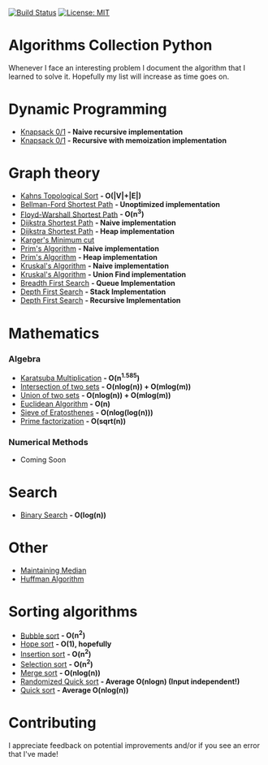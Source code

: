 [![Build Status](https://travis-ci.com/AladdinPerzon/Algorithms-Collection-Python.svg?branch=master)](https://travis-ci.com/AladdinPerzon/Algorithms-Collection-Python) [![License: MIT](https://img.shields.io/badge/License-MIT-yellow.svg)](https://opensource.org/licenses/MIT)

# Algorithms Collection Python
Whenever I face an interesting problem I document the algorithm that I learned to solve it. Hopefully my list will increase as time goes on.

# Dynamic Programming
* [Knapsack 0/1](https://github.com/AladdinPerzon/Algorithms-Collection-Python/blob/master/Algorithms/dynamic_programming/knapsack/knapsack_naive_recursive.py) **- Naive recursive implementation**
* [Knapsack 0/1](https://github.com/AladdinPerzon/Algorithms-Collection-Python/blob/master/Algorithms/dynamic_programming/knapsack/knapsack_memoization_recursive.py) **- Recursive with memoization implementation**

# Graph theory
* [Kahns Topological Sort](https://github.com/AladdinPerzon/Algorithms-Collection-Python/blob/master/Algorithms/graphtheory/kahns-toposort/kahns.py) **- O(|V|+|E|)**
* [Bellman-Ford Shortest Path](https://github.com/AladdinPerzon/Algorithms-Collection-Python/blob/master/Algorithms/graphtheory/bellman-ford/bellman_ford.py) **- Unoptimized implementation**
* [Floyd-Warshall Shortest Path](https://github.com/AladdinPerzon/Algorithms-Collection-Python/blob/master/Algorithms/graphtheory/floyd-warshall/floyd-warshall.py) **- O(n<sup>3</sup>)**
* [Dijkstra Shortest Path](https://github.com/AladdinPerzon/Algorithms-Collection-Python/blob/master/Algorithms/graphtheory/dijkstra/djikstra.py) **- Naive implementation**
* [Dijkstra Shortest Path](https://github.com/AladdinPerzon/Algorithms-Collection-Python/blob/master/Algorithms/graphtheory/dijkstra/heapdijkstra.py) **- Heap implementation**
* [Karger's Minimum cut](https://github.com/AladdinPerzon/Algorithms-Collection-Python/blob/master/Algorithms/graphtheory/kargers/kargermincut.py)
* [Prim's Algorithm](https://github.com/AladdinPerzon/Algorithms-Collection-Python/blob/master/Algorithms/graphtheory/prims/prims_algorithm.py) **- Naive implementation**
* [Prim's Algorithm](https://github.com/AladdinPerzon/Algorithms-Collection-Python/blob/master/Algorithms/graphtheory/prims/primheap.py) **- Heap implementation**
* [Kruskal's Algorithm](https://github.com/AladdinPerzon/Algorithms-Collection-Python/blob/master/Algorithms/graphtheory/kruskal/kruskal.py) **- Naive implementation**
* [Kruskal's Algorithm](https://github.com/AladdinPerzon/Algorithms-Collection-Python/blob/master/Algorithms/graphtheory/kruskal/kruskal_unionfind.py) **- Union Find implementation**
* [Breadth First Search](https://github.com/AladdinPerzon/Algorithms-Collection-Python/blob/master/Algorithms/graphtheory/breadth-first-search/BFS_queue_iterative.py) **- Queue Implementation**
* [Depth First Search](https://github.com/AladdinPerzon/Algorithms-Collection-Python/blob/master/Algorithms/graphtheory/depth-first-search/DFS_stack_iterative.py) **- Stack Implementation**
* [Depth First Search](https://github.com/AladdinPerzon/Algorithms-Collection-Python/blob/master/Algorithms/graphtheory/depth-first-search/DFS_recursive.py) **- Recursive Implementation**

# Mathematics
### Algebra
* [Karatsuba Multiplication](https://github.com/AladdinPerzon/Algorithms-Collection-Python/blob/master/Algorithms/math/karatsuba/karatsuba.py) **- O(n<sup>1.585</sup>)** 
* [Intersection of two sets](https://github.com/AladdinPerzon/Algorithms-Collection-Python/blob/master/Algorithms/math/intersection_of_two_sets/intersection_of_two_sets.py) **- O(nlog(n)) + O(mlog(m))** 
* [Union of two sets](https://github.com/AladdinPerzon/Algorithms-Collection-Python/blob/master/Algorithms/math/union_of_two_sets/union_of_two_sets.py) **- O(nlog(n)) + O(mlog(m))** 
* [Euclidean Algorithm](https://github.com/AladdinPerzon/Algorithms-Collection-Python/blob/master/Algorithms/math/euclid_gcd/euclid_gcd.py)  **- O(n)** 
* [Sieve of Eratosthenes](https://github.com/AladdinPerzon/Algorithms-Collection-Python/blob/master/Algorithms/math/sieve_of_eratosthenes/sieve_eratosthenes.py) **- O(nlog(log(n)))**
* [Prime factorization](https://github.com/AladdinPerzon/Algorithms-Collection-Python/blob/master/Algorithms/math/prime_factorization/primefactorization.py) **- O(sqrt(n))**

### Numerical Methods
* Coming Soon

# Search
* [Binary Search](https://github.com/AladdinPerzon/Algorithms-Collection-Python/blob/master/Algorithms/search/binarysearch.py) **- O(log(n))** 

# Other
* [Maintaining Median](https://github.com/AladdinPerzon/Algorithms-Collection-Python/blob/master/Algorithms/other/median_maintenance.py)
* [Huffman Algorithm](https://github.com/AladdinPerzon/Algorithms-Collection-Python/blob/master/Algorithms/other/Huffman/Huffman.py)


# Sorting algorithms
* [Bubble sort](https://github.com/AladdinPerzon/Algorithms-Collection-Python/blob/master/Algorithms/sorting/bubblesort.py) **- O(n<sup>2</sup>)** 
* [Hope sort](https://github.com/AladdinPerzon/Algorithms-Collection-Python/blob/master/Algorithms/sorting/hopesort.py) **- O(1), hopefully**
* [Insertion sort](https://github.com/AladdinPerzon/Algorithms-Collection-Python/blob/master/Algorithms/sorting/insertionsort.py) **- O(n<sup>2</sup>)** 
* [Selection sort](https://github.com/AladdinPerzon/Algorithms-Collection-Python/blob/master/Algorithms/sorting/selectionsort.py) **- O(n<sup>2</sup>)** 
* [Merge sort](https://github.com/AladdinPerzon/Algorithms-Collection-Python/blob/master/Algorithms/sorting/mergesort.py) **- O(nlog(n))** 
* [Randomized Quick sort](https://github.com/AladdinPerzon/Algorithms-Collection-Python/blob/master/Algorithms/sorting/randomized_quicksort.py) **- Average O(nlogn) (Input independent!)**
* [Quick sort](https://github.com/AladdinPerzon/Algorithms-Collection-Python/blob/master/Algorithms/sorting/quicksort.py) **- Average O(nlog(n))**

# Contributing
I appreciate feedback on potential improvements and/or if you see an error that I've made!



